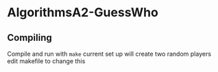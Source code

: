 # AlgorithmsA2-GuessWho

## Compiling
 Compile and run with `make`
 current set up will create two random players edit makefile to change this